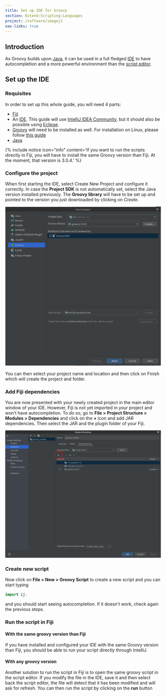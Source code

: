 ```yaml
---
title: Set up IDE for Groovy
section: Extend:Scripting:Languages
project: /software/imagej2
nav-links: true
---
```


## Introduction

As Groovy builds upon [Java](/develop/plugins), it can be used in a full fledged [IDE](/develop/ides) to have autocompletion and a more powerful environment than the [script editor](/scripting/script-editor).

## Set up the IDE

### Requisites

In order to set up this whole guide, you will need 4 parts:

-   [Fiji](/downloads)
-   An [IDE](/develop/ides). This guide will use [IntelliJ IDEA Community](/develop/intellij), but it should also be possible using [Eclipse](/develop/eclipse).
-   [Groovy](https://groovy.apache.org/download.html) will need to be installed as well. For installation on Linux, please follow [this guide](https://groovy-lang.org/install.html)
-   [Java](https://www.azul.com/downloads/?package=jdk)

{% include notice icon="info" content='If you want to run the scripts directly in Fiji, you will have to install the same Groovy version than Fiji. At the moment, that version is 3.0.4.' %}

### Configure the project

When first starting the IDE, select Create New Project and configure it correctly.
In case the **Project SDK** is not automatically set, select the Java version installed previously. The **Groovy library** will have to be set up and pointed to the version you just downloaded by clicking on *Create*.

<img src="/media/scripting/groovy/configured_project.png" alt="fig:configured_project.png" width="550"/>

You can then select your project name and location and then click on Finish which will create the project and folder.

### Add Fiji dependencies

You are now presented with your newly created project in the main editor window of your IDE. However, Fiji is not yet imported in your project and won't have autocompletion. To do so, go to **File > Project Structure > Modules > Dependencies** and click on the **+** icon and add JAR dependencies. Then select the JAR and the plugin folder of your Fiji.

<img src="/media/scripting/groovy/add_jar_dependencies.png" alt="fig:add_jar_dependencies.png" width="550"/>

### Create new script

Now click on **File > New > Groovy Script** to create a new script and you can start typing
```groovy
import ij.
```

and you should start seeing autocompletion. If it doesn't work, check again the previous steps.

### Run the script in Fiji

#### With the same groovy version than Fiji

If you have installed and configured your IDE with the same Groovy version than Fiji, you should be able to run your script directly through IntelliJ.

#### With any groovy version

Another solution to run the script in Fiji is to open the same groovy script in the script editor. If you modify the file in the IDE, save it and then select back the script editor, the file will detect that it has been modified and will ask for refresh. You can then run the script by clicking on the **run** button

